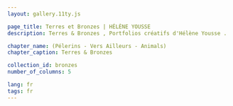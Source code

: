 ```yaml
---
layout: gallery.11ty.js

page_title: Terres et Bronzes | HÉLÈNE YOUSSE
description: Terres & Bronzes , Portfolios créatifs d'Hélène Yousse .

chapter_name: (Pélerins - Vers Ailleurs - Animals)
chapter_caption: Terres & Bronzes

collection_id: bronzes
number_of_columns: 5

lang: fr
tags: fr
---
```


